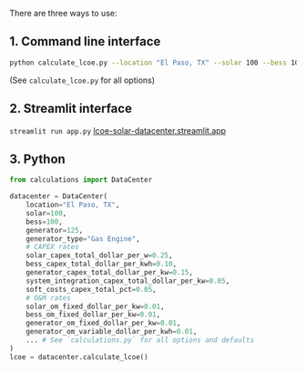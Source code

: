 There are three ways to use:

## 1. Command line interface
```bash
python calculate_lcoe.py --location "El Paso, TX" --solar 100 --bess 100 --generator 125 --generator-type "Gas Engine"
```

(See `calculate_lcoe.py` for all options)

## 2. Streamlit interface
`streamlit run app.py`
[lcoe-solar-datacenter.streamlit.app](https://lcoe-solar-datacenter.streamlit.app/)

## 3. Python
```python
from calculations import DataCenter

datacenter = DataCenter(
    location="El Paso, TX", 
    solar=100, 
    bess=100, 
    generator=125, 
    generator_type="Gas Engine",
    # CAPEX rates
    solar_capex_total_dollar_per_w=0.25,
    bess_capex_total_dollar_per_kwh=0.10,
    generator_capex_total_dollar_per_kw=0.15,
    system_integration_capex_total_dollar_per_kw=0.05,
    soft_costs_capex_total_pct=0.05,
    # O&M rates
    solar_om_fixed_dollar_per_kw=0.01,
    bess_om_fixed_dollar_per_kw=0.01,
    generator_om_fixed_dollar_per_kw=0.01,
    generator_om_variable_dollar_per_kwh=0.01,
    ... # See `calculations.py` for all options and defaults
)
lcoe = datacenter.calculate_lcoe()
```

